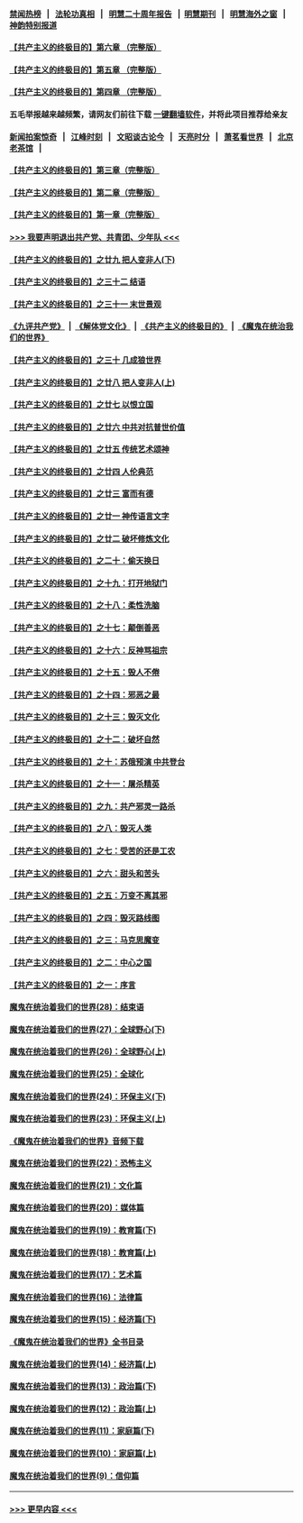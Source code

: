 #### [禁闻热榜](热点新闻.md?=0)  &nbsp;&nbsp;|&nbsp;&nbsp; [法轮功真相](https://github.com/gfw-breaker/truth/blob/master/README.md?=0) &nbsp;&nbsp;|&nbsp;&nbsp; [明慧二十周年报告](https://github.com/gfw-breaker/mh-reports/blob/master/README.md?=0) &nbsp;&nbsp;|&nbsp;&nbsp;[明慧期刊](https://github.com/gfw-breaker/mh-qikan) &nbsp;&nbsp;|&nbsp;&nbsp; [明慧海外之窗](https://github.com/gfw-breaker/mh-news/blob/master/README.md?=0) &nbsp;&nbsp;|&nbsp;&nbsp; [神韵特别报道](https://github.com/gfw-breaker/mh-news/blob/master/shenyun.md?=0)
#### [【共产主义的终极目的】第六章 （完整版）](../pages/nsc422/n11428913.md?t=03060702) 
#### [【共产主义的终极目的】第五章 （完整版）](../pages/nsc422/n11428912.md?t=03060702) 
#### [【共产主义的终极目的】第四章 （完整版）](../pages/nsc422/n11428907.md?t=03060702) 
#### 五毛举报越来越频繁，请网友们前往下载 [一键翻墙软件](https://github.com/gfw-breaker/ssr-accounts)，并将此项目推荐给亲友
#### [新闻拍案惊奇](https://github.com/gfw-breaker/banned-news/blob/master/pages/link4.md) &nbsp;&nbsp;|&nbsp;&nbsp; [江峰时刻](https://github.com/gfw-breaker/banned-news/blob/master/pages/link4.md) &nbsp;&nbsp;|&nbsp;&nbsp; [文昭谈古论今](https://github.com/gfw-breaker/banned-news/blob/master/pages/link4.md) &nbsp;&nbsp;|&nbsp;&nbsp; [天亮时分](https://github.com/gfw-breaker/banned-news/blob/master/pages/link4.md) &nbsp;&nbsp;|&nbsp;&nbsp; [萧茗看世界](https://github.com/gfw-breaker/banned-news/blob/master/pages/link4.md) &nbsp;&nbsp;|&nbsp;&nbsp; [北京老茶馆](https://github.com/gfw-breaker/banned-news/blob/master/pages/link4.md) &nbsp;&nbsp;|&nbsp;&nbsp; 
#### [【共产主义的终极目的】第三章（完整版）](../pages/nsc422/n11428848.md?t=03060702) 
#### [【共产主义的终极目的】第二章（完整版）](../pages/nsc422/n11428831.md?t=03060702) 
#### [【共产主义的终极目的】第一章（完整版）](../pages/nsc422/n11417651.md?t=03060702) 
#### [>>> 我要声明退出共产党、共青团、少年队 <<<](https://github.com/begood0513/goodnews/blob/master/quit/letter.md) 
#### [【共产主义的终极目的】之廿九 把人变非人(下)](../pages/nsc422/n11344140.md?t=03060702) 
#### [【共产主义的终极目的】之三十二 结语](../pages/nsc422/n11360535.md?t=03060702) 
#### [【共产主义的终极目的】之三十一 末世景观](../pages/nsc422/n11351129.md?t=03060702) 
#### [《九评共产党》](https://github.com/begood0513/9ping.md/blob/master/README.md) &nbsp;|&nbsp; [《解体党文化》](../../../../jtdwh.md/blob/master/README.md)  &nbsp;|&nbsp; [《共产主义的终极目的》](../../../../gczydzjmd.md/blob/master/README.md) &nbsp;|&nbsp; [《魔鬼在统治我们的世界》](../../../../mgztzwmdsj.md/blob/master/README.md) 
#### [【共产主义的终极目的】之三十 几成狼世界](../pages/nsc422/n11348280.md?t=03060702) 
#### [【共产主义的终极目的】之廿八 把人变非人(上)](../pages/nsc422/n11340492.md?t=03060702) 
#### [【共产主义的终极目的】之廿七 以恨立国](../pages/nsc422/n11336944.md?t=03060702) 
#### [【共产主义的终极目的】之廿六 中共对抗普世价值](../pages/nsc422/n11324785.md?t=03060702) 
#### [【共产主义的终极目的】之廿五 传统艺术颂神](../pages/nsc422/n11296396.md?t=03060702) 
#### [【共产主义的终极目的】之廿四 人伦典范](../pages/nsc422/n11296397.md?t=03060702) 
#### [【共产主义的终极目的】之廿三 富而有德](../pages/nsc422/n11283598.md?t=03060702) 
#### [【共产主义的终极目的】之廿一 神传语言文字](../pages/nsc422/n11263265.md?t=03060702) 
#### [【共产主义的终极目的】之廿二 破坏修炼文化](../pages/nsc422/n11245728.md?t=03060702) 
#### [【共产主义的终极目的】之二十：偷天换日](../pages/nsc422/n11238846.md?t=03060702) 
#### [【共产主义的终极目的】之十九：打开地狱门](../pages/nsc422/n11206376.md?t=03060702) 
#### [【共产主义的终极目的】之十八：柔性洗脑](../pages/nsc422/n11199994.md?t=03060702) 
#### [【共产主义的终极目的】之十七：颠倒善恶](../pages/nsc422/n11179782.md?t=03060702) 
#### [【共产主义的终极目的】之十六：反神骂祖宗](../pages/nsc422/n11166798.md?t=03060702) 
#### [【共产主义的终极目的】之十五：毁人不倦](../pages/nsc422/n11166792.md?t=03060702) 
#### [【共产主义的终极目的】之十四：邪恶之最](../pages/nsc422/n11150249.md?t=03060702) 
#### [【共产主义的终极目的】之十三：毁灭文化](../pages/nsc422/n11135227.md?t=03060702) 
#### [【共产主义的终极目的】之十二：破坏自然](../pages/nsc422/n11135214.md?t=03060702) 
#### [【共产主义的终极目的】之十：苏俄预演 中共登台](../pages/nsc422/n11118424.md?t=03060702) 
#### [【共产主义的终极目的】之十一：屠杀精英](../pages/nsc422/n11118442.md?t=03060702) 
#### [【共产主义的终极目的】之九：共产邪灵一路杀](../pages/nsc422/n11114139.md?t=03060702) 
#### [【共产主义的终极目的】之八：毁灭人类](../pages/nsc422/n11108503.md?t=03060702) 
#### [【共产主义的终极目的】之七：受苦的还是工农](../pages/nsc422/n11101809.md?t=03060702) 
#### [【共产主义的终极目的】之六：甜头和苦头](../pages/nsc422/n11096971.md?t=03060702) 
#### [【共产主义的终极目的】之五：万变不离其邪](../pages/nsc422/n11091285.md?t=03060702) 
#### [【共产主义的终极目的】之四：毁灭路线图](../pages/nsc422/n11086284.md?t=03060702) 
#### [【共产主义的终极目的】之三：马克思魔变](../pages/nsc422/n11061941.md?t=03060702) 
#### [【共产主义的终极目的】之二：中心之国](../pages/nsc422/n11047728.md?t=03060702) 
#### [【共产主义的终极目的】之一：序言](../pages/nsc422/n11086077.md?t=03060702) 
#### [魔鬼在统治着我们的世界(28)：结束语](../pages/nsc422/n10936246.md?t=03060702) 
#### [魔鬼在统治着我们的世界(27)：全球野心(下)](../pages/nsc422/n10928319.md?t=03060702) 
#### [魔鬼在统治着我们的世界(26)：全球野心(上)](../pages/nsc422/n10900318.md?t=03060702) 
#### [魔鬼在统治着我们的世界(25)：全球化](../pages/nsc422/n10788205.md?t=03060702) 
#### [魔鬼在统治着我们的世界(24)：环保主义(下)](../pages/nsc422/n10695307.md?t=03060702) 
#### [魔鬼在统治着我们的世界(23)：环保主义(上)](../pages/nsc422/n10688613.md?t=03060702) 
#### [《魔鬼在统治着我们的世界》音频下载](../pages/nsc422/n10635553.md?t=03060702) 
#### [魔鬼在统治着我们的世界(22)：恐怖主义](../pages/nsc422/n10614727.md?t=03060702) 
#### [魔鬼在统治着我们的世界(21)：文化篇](../pages/nsc422/n10597706.md?t=03060702) 
#### [魔鬼在统治着我们的世界(20)：媒体篇](../pages/nsc422/n10586579.md?t=03060702) 
#### [魔鬼在统治着我们的世界(19)：教育篇(下)](../pages/nsc422/n10564808.md?t=03060702) 
#### [魔鬼在统治着我们的世界(18)：教育篇(上)](../pages/nsc422/n10526970.md?t=03060702) 
#### [魔鬼在统治着我们的世界(17)：艺术篇](../pages/nsc422/n10499093.md?t=03060702) 
#### [魔鬼在统治着我们的世界(16)：法律篇](../pages/nsc422/n10485969.md?t=03060702) 
#### [魔鬼在统治着我们的世界(15)：经济篇(下)](../pages/nsc422/n10469975.md?t=03060702) 
#### [《魔鬼在统治着我们的世界》全书目录](../pages/nsc422/n10464261.md?t=03060702) 
#### [魔鬼在统治着我们的世界(14)：经济篇(上)](../pages/nsc422/n10457370.md?t=03060702) 
#### [魔鬼在统治着我们的世界(13)：政治篇(下)](../pages/nsc422/n10448270.md?t=03060702) 
#### [魔鬼在统治着我们的世界(12)：政治篇(上)](../pages/nsc422/n10444576.md?t=03060702) 
#### [魔鬼在统治着我们的世界(11)：家庭篇(下)](../pages/nsc422/n10440961.md?t=03060702) 
#### [魔鬼在统治着我们的世界(10)：家庭篇(上)](../pages/nsc422/n10435448.md?t=03060702) 
#### [魔鬼在统治着我们的世界(9)：信仰篇](../pages/nsc422/n10432159.md?t=03060702) 

----
#### [ >>> 更早内容 <<< ](../indexes/nsc422-earlier.md)
